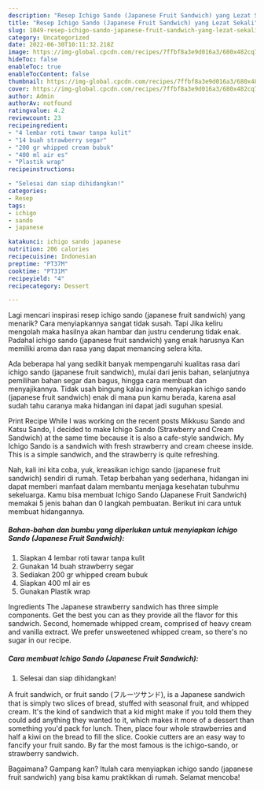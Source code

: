 ```yaml
---
description: "Resep Ichigo Sando (Japanese Fruit Sandwich) yang Lezat Sekali"
title: "Resep Ichigo Sando (Japanese Fruit Sandwich) yang Lezat Sekali"
slug: 1049-resep-ichigo-sando-japanese-fruit-sandwich-yang-lezat-sekali
category: Uncategorized
date: 2022-06-30T10:11:32.218Z
image: https://img-global.cpcdn.com/recipes/7ffbf8a3e9d016a3/680x482cq70/ichigo-sando-japanese-fruit-sandwich-foto-resep-utama.jpg
hideToc: false
enableToc: true
enableTocContent: false
thumbnail: https://img-global.cpcdn.com/recipes/7ffbf8a3e9d016a3/680x482cq70/ichigo-sando-japanese-fruit-sandwich-foto-resep-utama.jpg
cover: https://img-global.cpcdn.com/recipes/7ffbf8a3e9d016a3/680x482cq70/ichigo-sando-japanese-fruit-sandwich-foto-resep-utama.jpg
author: Admin
authorAv: notfound
ratingvalue: 4.2
reviewcount: 23
recipeingredient:
- "4 lembar roti tawar tanpa kulit"
- "14 buah strawberry segar"
- "200 gr whipped cream bubuk"
- "400 ml air es"
- "Plastik wrap"
recipeinstructions:

- "Selesai dan siap dihidangkan!"
categories:
- Resep
tags:
- ichigo
- sando
- japanese

katakunci: ichigo sando japanese 
nutrition: 206 calories
recipecuisine: Indonesian
preptime: "PT37M"
cooktime: "PT31M"
recipeyield: "4"
recipecategory: Dessert

---
```



Lagi mencari inspirasi resep ichigo sando (japanese fruit sandwich) yang menarik? Cara menyiapkannya sangat tidak susah. Tapi Jika keliru mengolah maka hasilnya akan hambar dan justru cenderung tidak enak. Padahal ichigo sando (japanese fruit sandwich) yang enak harusnya Kan memiliki aroma dan rasa yang dapat memancing selera kita.


Ada beberapa hal yang sedikit banyak mempengaruhi kualitas rasa dari ichigo sando (japanese fruit sandwich), mulai dari jenis bahan, selanjutnya pemilihan bahan segar dan bagus, hingga cara membuat dan menyajikannya. Tidak usah bingung kalau ingin menyiapkan ichigo sando (japanese fruit sandwich) enak di mana pun kamu berada, karena asal sudah tahu caranya maka hidangan ini dapat jadi suguhan spesial.

Print Recipe While I was working on the recent posts Mikkusu Sando and Katsu Sando, I decided to make Ichigo Sando (Strawberry and Cream Sandwich) at the same time because it is also a cafe-style sandwich. My Ichigo Sando is a sandwich with fresh strawberry and cream cheese inside. This is a simple sandwich, and the strawberry is quite refreshing.


Nah, kali ini kita coba, yuk, kreasikan ichigo sando (japanese fruit sandwich) sendiri di rumah. Tetap berbahan yang sederhana, hidangan ini dapat memberi manfaat dalam membantu menjaga kesehatan tubuhmu sekeluarga. Kamu bisa membuat Ichigo Sando (Japanese Fruit Sandwich) memakai 5 jenis bahan dan 0 langkah pembuatan. Berikut ini cara untuk membuat hidangannya.

<!--inarticleads1-->

##### Bahan-bahan dan bumbu yang diperlukan untuk menyiapkan Ichigo Sando (Japanese Fruit Sandwich):

1. Siapkan 4 lembar roti tawar tanpa kulit
1. Gunakan 14 buah strawberry segar
1. Sediakan 200 gr whipped cream bubuk
1. Siapkan 400 ml air es
1. Gunakan Plastik wrap


Ingredients The Japanese strawberry sandwich has three simple components. Get the best you can as they provide all the flavor for this sandwich. Second, homemade whipped cream, comprised of heavy cream and vanilla extract. We prefer unsweetened whipped cream, so there&#39;s no sugar in our recipe. 

<!--inarticleads2-->

##### Cara membuat Ichigo Sando (Japanese Fruit Sandwich):


1. Selesai dan siap dihidangkan!

A fruit sandwich, or fruit sando (フルーツサンド), is a Japanese sandwich that is simply two slices of bread, stuffed with seasonal fruit, and whipped cream. It&#39;s the kind of sandwich that a kid might make if you told them they could add anything they wanted to it, which makes it more of a dessert than something you&#39;d pack for lunch. Then, place four whole strawberries and half a kiwi on the bread to fill the slice. Cookie cutters are an easy way to fancify your fruit sando. By far the most famous is the ichigo-sando, or strawberry sandwich. 

Bagaimana? Gampang kan? Itulah cara menyiapkan ichigo sando (japanese fruit sandwich) yang bisa kamu praktikkan di rumah. Selamat mencoba!
